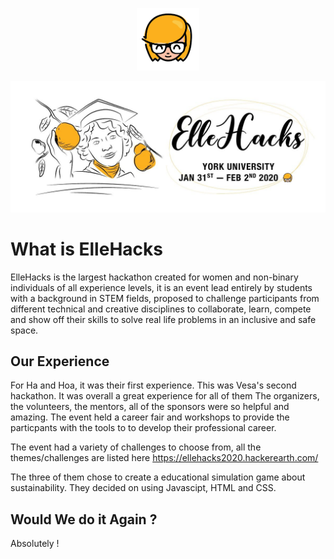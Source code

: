 <p align="center">
  <a href="https://ellehacks.com/"><img height="100px" alt="elle-hacks-logo" src="https://raw.githubusercontent.com/haphamo/elleHacks2020/readme/images/elle-hacks-logo.png"></a>
</p>
<p align="center">
   <a href="https://ellehacks.com/"><img alt="banner" src="https://raw.githubusercontent.com/haphamo/elleHacks2020/readme/images/elle-hacks-banner.jpg"></a>
</p>

# What is ElleHacks
ElleHacks is the largest hackathon created for women and non-binary individuals of all experience levels, it is an event lead entirely by students with a background in STEM fields, proposed to challenge participants from different technical and creative disciplines to collaborate, learn, compete and show off their skills to solve real life problems in an inclusive and safe space.

## Our Experience
For Ha and Hoa, it was their first experience. This was Vesa's second hackathon. It was overall a great experience for all of them
The organizers, the volunteers, the mentors, all of the sponsors were so helpful and amazing. The event held a career fair and workshops to provide the particpants with the tools to to develop their professional career. 

The event had a variety of challenges to choose from, all the themes/challenges are listed here https://ellehacks2020.hackerearth.com/

The three of them chose to create a educational simulation game about sustainability. They decided on using Javascipt, HTML and CSS.

## Would We do it Again ?
Absolutely !
